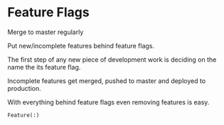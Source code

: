# Feature Flags

Merge to master regularly

Put new/incomplete features behind feature flags.

The first step of any new piece of development work is deciding on the name the its feature flag.

Incomplete features get merged, pushed to master and deployed to production.

With everything behind feature flags even removing features is easy.

```
Feature(:)
```